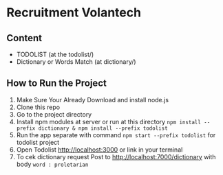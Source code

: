# Recruitment Volantech

## Content

* TODOLIST (at the todolist/)
* Dictionary or Words Match (at dictionary/)

## How to Run the Project

1. Make Sure Your Already Download and install node.js
2. Clone this repo
3. Go to the project directory
4. Install npm modules at server or run at this directory `npm install --prefix dictionary & npm install --prefix todolist`
6. Run the app separate with command `npm start --prefix todolist` for todolist project
7. Open Todolist [http://localhost:3000](http://localhost:3000) or link in your terminal
8. To cek dictionary request Post to [http://localhost:7000/dictionary](http://localhost:7000/dictionary) with body `word : proletarian`

